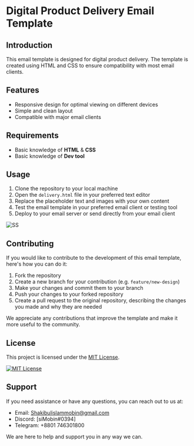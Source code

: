 # Digital Product Delivery Email Template

## Introduction

This email template is designed for digital product delivery. The template is created using HTML and CSS to ensure compatibility with most email clients. 

## Features

- Responsive design for optimal viewing on different devices
- Simple and clean layout 
- Compatible with major email clients

## Requirements

- Basic knowledge of **HTML** & **CSS**
- Basic knowledge of **Dev tool**

## Usage

1. Clone the repository to your local machine
2. Open the `delivery.html` file in your preferred text editor
3. Replace the placeholder text and images with your own content
4. Test the email template in your preferred email client or testing tool
5. Deploy to your email server or send directly from your email client  
  
    
![SS](https://cdn.discordapp.com/attachments/1038786397194158142/1069882574744338502/Order_Delivery_page-0001.jpg)  

## Contributing

If you would like to contribute to the development of this email template, here's how you can do it:

1. Fork the repository
2. Create a new branch for your contribution (e.g. `feature/new-design`)
3. Make your changes and commit them to your branch
4. Push your changes to your forked repository
5. Create a pull request to the original repository, describing the changes you made and why they are needed

We appreciate any contributions that improve the template and make it more useful to the community.

## License

This project is licensed under the [MIT License](LICENSE).

[![MIT License](https://img.shields.io/badge/license-MIT-green.svg)](LICENSE)


## Support

If you need assistance or have any questions, you can reach out to us at:

- Email: Shakibulislammobin@gmail.com
- Discord: [siMobin#0394]
- Telegram: +8801 746301800

We are here to help and support you in any way we can.

